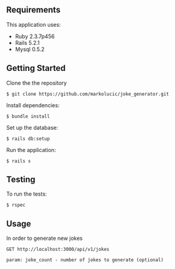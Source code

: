 ## Requirements

This application uses:

* Ruby 2.3.7p456
* Rails 5.2.1
* Mysql 0.5.2

## Getting Started

Clone the the repository

```console
$ git clone https://github.com/markolucic/joke_generator.git
```

Install dependencies:

```console
$ bundle install
```

Set up the database:

```console
$ rails db:setup
```

Run the application:

```console
$ rails s
```

## Testing

To run the tests:

```console
$ rspec
```

## Usage
 
In order to generate new jokes 

```
GET http://localhost:3000/api/v1/jokes

param: joke_count - number of jokes to generate (optional)
```
